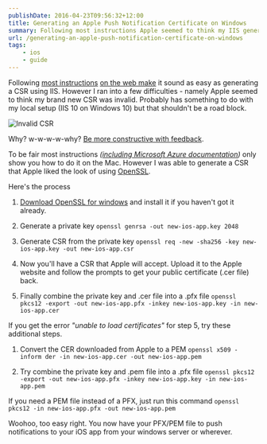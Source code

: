```yaml
---
publishDate: 2016-04-23T09:56:32+12:00
title: Generating an Apple Push Notification Certificate on Windows
summary: Following most instructions Apple seemed to think my IIS generated CSR was invalud.
url: /generating-an-apple-push-notification-certificate-on-windows
tags:
    - ios
    - guide
---
```


Following [most instructions](https://wiki.scn.sap.com/wiki/display/SAPMOB/How+to+generate+an+APNS+certificate+used+for+sending+push+messages+to+the+custom+Afaria+Client+application) [on the web make](https://tomasmcguinness.com/2012/06/28/generating-an-apple-ios-certificate-using-windows/) it sound as easy as generating a CSR using IIS. However I ran into a few difficulties - namely Apple seemed to think my brand new CSR was invalid. Probably has something to do with my local setup (IIS 10 on Windows 10) but that shouldn't be a road block.

![Invalid CSR](/images/apple-invalid-csr.png)

Why? w-w-w-w-why? [Be more constructive with feedback](https://www.youtube.com/watch?v=29M_VElHoFI).

To be fair most instructions _([including Microsoft Azure documentation](https://azure.microsoft.com/en-us/documentation/articles/notification-hubs-ios-get-started/))_ only show you how to do it on the Mac. However I was able to generate a CSR that Apple liked the look of using [OpenSSL](https://www.openssl.org/).

Here's the process

1. [Download OpenSSL for windows](https://slproweb.com/products/Win32OpenSSL.html) and install it if you haven't got it already.

2.  Generate a private key
`openssl genrsa -out new-ios-app.key 2048`

3.  Generate CSR from the private key
`openssl req -new -sha256 -key new-ios-app.key -out new-ios-app.csr`

4. Now you'll have a CSR that Apple will accept. Upload it to the Apple website and follow the prompts to get your public certificate (.cer file) back.

5. Finally combine the private key and .cer file into a .pfx file
`openssl pkcs12 -export -out new-ios-app.pfx -inkey new-ios-app.key -in new-ios-app.cer`

If you get the error *"unable to load certificates"* for step 5, try these additional steps.

1. Convert the CER downloaded from Apple to a PEM 
`openssl x509 -inform der -in new-ios-app.cer -out new-ios-app.pem`

2. Try combine the private key and .pem file into a .pfx file
`openssl pkcs12 -export -out new-ios-app.pfx -inkey new-ios-app.key -in new-ios-app.pem`

If you need a PEM file instead of a PFX, just run this command `openssl pkcs12 -in new-ios-app.pfx -out new-ios-app.pem`

Woohoo, too easy right. You now have your PFX/PEM file to push notifications to your iOS app from your windows server or wherever.